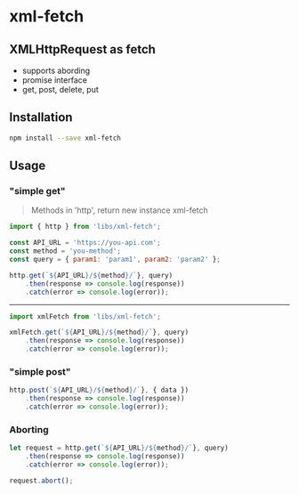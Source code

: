 # xml-fetch
## XMLHttpRequest as fetch

* supports abording
* promise interface
* get, post, delete, put

## Installation

```bash
npm install --save xml-fetch
```

## Usage
### "simple get"
> Methods in 'http', return new instance xml-fetch
```js
import { http } from 'libs/xml-fetch';

const API_URL = 'https://you-api.com';
const method = 'you-method';
const query = { param1: 'param1', param2: 'param2' };

http.get(`${API_URL}/${method}/`}, query)
    .then(response => console.log(response))
    .catch(error => console.log(error));
```
---
```js
import xmlFetch from 'libs/xml-fetch';

xmlFetch.get(`${API_URL}/${method}/`}, query)
    .then(response => console.log(response))
    .catch(error => console.log(error));
```

### "simple post"
```js
http.post(`${API_URL}/${method}/`}, { data })
    .then(response => console.log(response))
    .catch(error => console.log(error));
```

### Aborting
```js
let request = http.get(`${API_URL}/${method}/`}, query)
    .then(response => console.log(response))
    .catch(error => console.log(error));

request.abort();
```